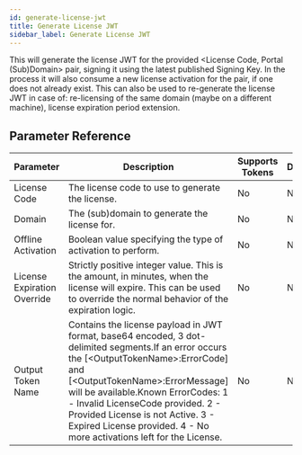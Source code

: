 ```yaml
---
id: generate-license-jwt
title: Generate License JWT
sidebar_label: Generate License JWT
---
```



This will generate the license JWT for the provided &lt;License Code, Portal (Sub)Domain&gt; pair, signing it using the latest published Signing Key. In the process it will also consume a new license activation for the pair, if one does not already exist. This can also be used to re-generate the license JWT in case of: re-licensing of the same domain (maybe on a different machine), license expiration period extension.

## Parameter Reference
| Parameter | Description | Supports Tokens | Default |
| -- | -- | -- | -- |
| License Code | The license code to use to generate the license. | No | None |
| Domain | The (sub)domain to generate the license for. | No | None |
| Offline Activation | Boolean value specifying the type of activation to perform. | No | None |
| License Expiration Override | Strictly positive integer value. This is the amount, in minutes, when the license will expire. This can be used to override the normal behavior of the expiration logic. | No | None |
| Output Token Name | Contains the license payload in JWT format, base64 encoded, 3 dot-delimited segments.If an error occurs the [&lt;OutputTokenName&gt;:ErrorCode] and [&lt;OutputTokenName&gt;:ErrorMessage] will be available.Known ErrorCodes: 1 - Invalid LicenseCode provided. 2 - Provided License is not Active. 3 - Expired License provided. 4 - No more activations left for the License. | No | None |

